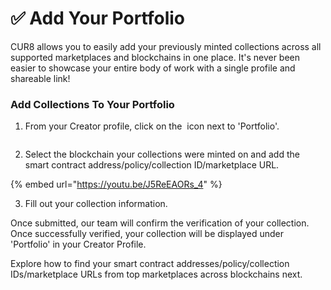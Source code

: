 # ✅ Add Your Portfolio

CUR8 allows you to easily add your previously minted collections across all supported marketplaces and blockchains in one place. It's never been easier to showcase your entire body of work with a single profile and shareable link!

### Add Collections To Your Portfolio



1. From your Creator profile, click on the <img src="../../.gitbook/assets/Screenshot 2024-07-09 at 14.25.39.png" alt="" data-size="line"> icon next to 'Portfolio'.

<figure><img src="../../.gitbook/assets/Screenshot 2025-02-03 at 09.06.29.png" alt=""><figcaption></figcaption></figure>

2. Select the blockchain your collections were minted on and add the smart contract address/policy/collection ID/marketplace URL.

{% embed url="https://youtu.be/J5ReEAORs_4" %}

3. Fill out your collection information.

Once submitted, our team will confirm the verification of your collection. Once successfully verified, your collection will be displayed under 'Portfolio' in your Creator Profile.

Explore how to find your smart contract addresses/policy/collection IDs/marketplace URLs from top marketplaces across blockchains next.
